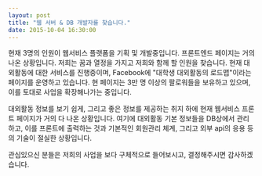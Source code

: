 ```yaml
---
layout: post
title: "웹 서버 & DB 개발자를 찾습니다."
date: 2015-10-04 16:30:00
---
```


현재 3명의 인원이 웹서비스 플랫폼을 기획 및 개발중입니다.
프론트엔드 페이지는 거의 나온 상황입니다.
저희는 꿈과 열정을 가지고 저희와 함께 할 인원을 찾습니다.
현재 대외활동에 대한 서비스를 진행중이며, Facebook에 "대학생 대외활동의 로드맵"이라는 페이지를 운영하고 있습니다.
현 페이지는 3만 명 이상의 팔로워들을 보유하고 있으며, 이를 토대로 사업을 확장해나가는 중입니다.

대외활동 정보를 보기 쉽게, 그리고 좋은 정보를 제공하는 취지 하에
현재 웹서비스 프론트 페이지가 거의 다 나온 상황입니다.
여기에 대외활동 기본 정보들을 DB상에서 관리하고, 이를 프론트에 출력하는 것과
기본적인 회원관리 체계, 그리고 외부 api의 응용 등의 기술이 절실한 상황입니다.

관심있으신 분들은 저희의 사업을 보다 구체적으로 들어보시고, 결정해주시면 감사하겠습니다.
